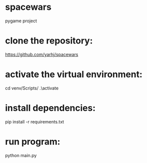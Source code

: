 # spacewars
pygame project

# clone the repository:
https://github.com/yarhj/spacewars

# activate the virtual environment:
cd venv/Scripts/
.\activate

# install dependencies:
pip install -r requirements.txt

# run program:
python main.py
